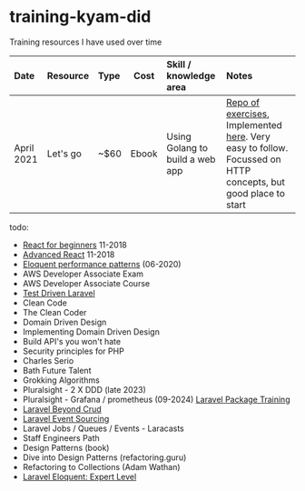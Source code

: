 # training-kyam-did
Training resources I have used over time

| Date          | Resource          | Type | Cost | Skill / knowledge area | Notes |
| :---------------- | :---------------- | :---- | :------: | :---- |  :---- | 
| April 2021| Let's go        |   ~$60   | Ebook | Using Golang to build a web app | [Repo of exercises](https://github.com/kyam-mayden/go-projects/tree/main/go-by-example), Implemented [here](https://github.com/kyam-mayden/go-pokemorm). Very easy to follow. Focussed on HTTP concepts, but good place to start |

todo:
- [React for beginners](https://reactforbeginners.com/) 11-2018
- [Advanced React](https://advancedreact.com/) 11-2018
- [Eloquent performance patterns](https://eloquent-course.reinink.ca/) (06-2020)
- AWS Developer Associate Exam
- AWS Developer Associate Course
- [Test Driven Laravel](https://course.testdrivenlaravel.com/)
- Clean Code
- The Clean Coder
- Domain Driven Design
- Implementing Domain Driven Design
- Build API's you won't hate
- Security principles for PHP
- Charles Serio
- Bath Future Talent
- Grokking Algorithms
- Pluralsight - 2 X DDD (late 2023)
- Pluralsight - Grafana / prometheus (09-2024)
  [Laravel Package Training](https://spatie.be/courses/laravel-package-training-v2)
- [Laravel Beyond Crud](https://spatie.be/courses/laravel-beyond-crud)
- [Laravel Event Sourcing](https://spatie.be/courses/event-sourcing-in-laravel)
- Laravel Jobs / Queues / Events - Laracasts
- Staff Engineers Path
- Design Patterns (book)
- Dive into Design Patterns (refactoring.guru)
- Refactoring to Collections (Adam Wathan)
- [Laravel Eloquent: Expert Level](https://laraveldaily.com/course/eloquent-the-expert-level)
